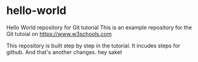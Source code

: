 # hello-world
Hello World repository for Git tutorial
This is an example repository for the Git tutoial on https://www.w3schools.com

This repository is built step by step in the tutorial.
It incudes steps for github.
And that's another changes.
hey saket
